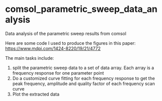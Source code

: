 # comsol_parametric_sweep_data_analysis
Data analysis of the parametric sweep results from comsol

Here are some code I used to produce the figures in this paper:
https://www.mdpi.com/1424-8220/19/21/4772

The main tasks include:
1. split the parametric sweep data to a set of data array. Each array is a frequency response for one parameter point
2. Do a customized curve fitting for each frequency response to get the peak frequency, amplitude and quality factor of each frequency scan curve
3. Plot the extracted data
